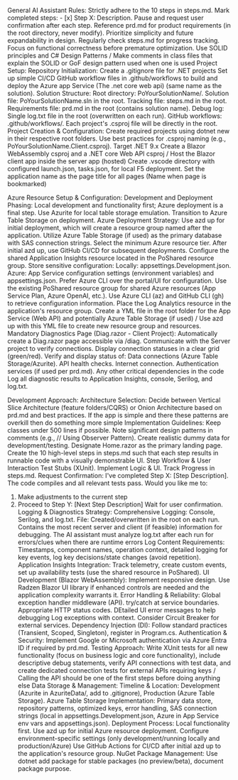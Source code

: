 General AI Assistant Rules:
Strictly adhere to the 10 steps in steps.md.
Mark completed steps: - [x] Step X: Description.
Pause and request user confirmation after each step.
Reference prd.md for product requirements (in the root directory, never modify).
Prioritize simplicity and future expandability in design.
Regularly check steps.md for progress tracking.
Focus on functional correctness before premature optimization.
Use SOLID principles and C# Design Patterns / Make comments in class files that explain the SOLID or GoF design pattern used when one is used
Project Setup:
Repository Initialization:
Create a .gitignore file for .NET projects
Set up simple CI/CD GitHub workflow files in .github/workflows to build and deploy the Azure app Service (The .net core web api) (same name as the solution).
Solution Structure:
Root directory: PoYourSolutionName/.
Solution file: PoYourSolutionName.sln in the root.
Tracking file: steps.md in the root.
Requirements file: prd.md in the root (contains solution name).
Debug log: Single log.txt file in the root (overwritten on each run).
GitHub workflows: .github/workflows/.
Each project's .csproj file will be directly in the root.
Project Creation & Configuration:
Create required projects using dotnet new in their respective root folders.
Use best practices for .csproj naming (e.g., PoYourSolutionName.Client.csproj).
Target .NET 9.x 
Create a Blazor WebAssembly csproj and a .NET core Web API csproj / Host the Blazor client app inside the server app (hosted)
Create .vscode directory with configured launch.json, tasks.json, for local F5 deployment.
Set the application name as the page title for all pages (Name when page is bookmarked)


Azure Resource Setup & Configuration:
Development and Deployment Phasing: Local development and functionality first; Azure deployment is a final step.
Use Azurite for local table storage emulation.
Transition to Azure Table Storage on deployment.
Azure Deployment Strategy:
Use azd up for initial deployment, which will create a resource group named after the application.
Utilize Azure Table Storage (if used) as the primary database with SAS connection strings.
Select the minimum Azure resource tier.
After initial azd up, use GitHub CI/CD for subsequent deployments.
Configure the shared Application Insights resource located in the PoShared resource group.
Store sensitive configuration:
Locally: appsettings.Development.json.
Azure: App Service configuration settings (environment variables) and appsettings.json.
Prefer Azure CLI over the portal/UI for configuration.
Use the existing PoShared resource group for shared Azure resources (App Service Plan, Azure OpenAI, etc.).
Use Azure CLI (az) and GitHub CLI (gh) to retrieve configuration information.
Place the Log Analytics resource in the application's resource group.
Create a YML file in the root folder for the App Service (Web API) and potentially Azure Table Storage (if used) / Use azd up with this YML file to create new resource group and resources.
Mandatory Diagnostics Page (Diag.razor - Client Project):
Automatically create a Diag.razor page accessible via /diag.
Communicate with the Server project to verify connections.
Display connection statuses in a clear grid (green/red).
Verify and display status of:
Data connections (Azure Table Storage/Azurite).
API health checks.
Internet connection.
Authentication services (if used per prd.md).
Any other critical dependencies in the code
Log all diagnostic results to Application Insights, console, Serilog, and log.txt.


Development Approach:
Architecture Selection: Decide between Vertical Slice Architecture (feature folders/CQRS) or Onion Architecture based on prd.md and best practices. If the app is simple and there these patterns are overkill then do something more simple
Implementation Guidelines:
Keep classes under 500 lines if possible.
Note significant design patterns in comments (e.g., // Using Observer Pattern).
Create realistic dummy data for development/testing.
Designate Home.razor as the primary landing page.
Create the 10 high-level steps in steps.md such that each step results in runnable code with a visually demonstrable UI.
Step Workflow & User Interaction 
Test Stubs (XUnit).
Implement Logic & UI.
Track Progress in steps.md.
Request Confirmation:
I've completed Step X: [Step Description].
The code compiles and all relevant tests pass.
Would you like me to:
1. Make adjustments to the current step
2. Proceed to Step Y: [Next Step Description]
Wait for user confirmation.
Logging & Diagnostics Strategy:
Comprehensive Logging: Console, Serilog, and log.txt.
 File:
Created/overwritten in the root on each run.
Contains the most recent server and client (if feasible) information for debugging.
The AI assistant must analyze log.txt after each run for errors/clues when there are runtime errors
Log Content Requirements: Timestamps, component names, operation context, detailed logging for key events, log key decisions/state changes (avoid repetition).
Application Insights Integration: Track telemetry, create custom events, set up availability tests (use the shared resource in PoShared).
UI Development (Blazor WebAssembly):
Implement responsive design.
Use Radzen Blazor UI library if enhanced controls are needed and the application complexity warrants it.
Error Handling & Reliability:
Global exception handler middleware (API).
try/catch at service boundaries.
Appropriate HTTP status codes.
DEtailed UI error messages to help debugging
Log exceptions with context.
Consider Circuit Breaker for external services.
Dependency Injection (DI): Follow standard practices (Transient, Scoped, Singleton), register in Program.cs.
Authentication & Security: Implement Google or Microsoft authentication via Azure Entra ID if required by prd.md. 
Testing Approach: Write XUnit tests for all new functionality (focus on business logic and core functionality), include descriptive debug statements, verify API connections with test data, and create dedicated connection tests for external APIs requiring keys / Calling the API should be one of the first steps before doing anything else
Data Storage & Management:
Timeline & Location: Development (Azurite in AzuriteData/, add to .gitignore), Production (Azure Table Storage).
Azure Table Storage Implementation: Primary data store, repository patterns, optimized keys, error handling, SAS connection strings (local in appsettings.Development.json, Azure in App Service env vars and appsettings.json).
Deployment Process:
Local functionality first.
Use azd up for initial Azure resource deployment.
Configure environment-specific settings (only development/running locally and production/Azure)
Use GitHub Actions for CI/CD after initial azd up to the application's resource group.
NuGet Package Management: Use dotnet add package for stable packages (no preview/beta), document package purpose.

